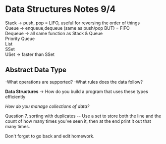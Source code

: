 Data Structures Notes 9/4
=========================

Stack -> push, pop = LIFO, useful for reversing the order of things  
Queue -> enqueue,dequeue (same as push/pop BUT) = FIFO  
Dequeue -> all same function as Stack & Queue  
Priority Queue  
List  
SSet  
USet -> faster than SSet  

Abstract Data Type
------------------
-What operations are supported?
-What rules does the data follow?

**Data Structures** -> How do you build a program that uses these types efficiently

*How do you manage collections of data?*

Question 7, sorting with duplicates -- Use a set to store both the line and the count of how many times you've seen it, then at the end print it out that many times.

Don't forget to go back and edit homework.